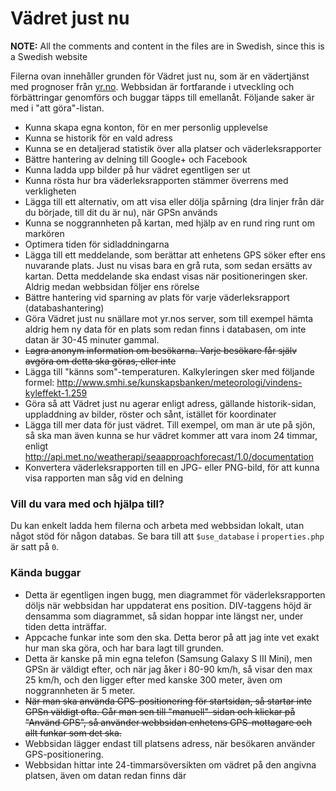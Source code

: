 # Vädret just nu

**NOTE:** All the comments and content in the files are in Swedish, since this is a Swedish website

Filerna ovan innehåller grunden för Vädret just nu, som är en vädertjänst med prognoser från [yr.no](http://yr.no/). Webbsidan är fortfarande i utveckling och förbättringar genomförs och buggar täpps till emellanåt. Följande saker är med i "att göra"-listan.

- Kunna skapa egna konton, för en mer personlig upplevelse
- Kunna se historik för en vald adress
- Kunna se en detaljerad statistik över alla platser och väderleksrapporter
- Bättre hantering av delning till Google+ och Facebook
- Kunna ladda upp bilder på hur vädret egentligen ser ut
- Kunna rösta hur bra väderleksrapporten stämmer överrens med verkligheten
- Lägga till ett alternativ, om att visa eller dölja spårning (dra linjer från där du började, till dit du är nu), när GPSn används
- Kunna se noggrannheten på kartan, med hjälp av en rund ring runt om markören
- Optimera tiden för sidladdningarna
- Lägga till ett meddelande, som berättar att enhetens GPS söker efter ens nuvarande plats. Just nu visas bara en grå ruta, som sedan ersätts av kartan. Detta meddelande ska endast visas när positioneringen sker. Aldrig medan webbsidan följer ens rörelse
- Bättre hantering vid sparning av plats för varje väderleksrapport (databashantering)
- Göra Vädret just nu snällare mot yr.nos server, som till exempel hämta aldrig hem ny data för en plats som redan finns i databasen, om inte datan är 30-45 minuter gammal.
- ~~Lagra anonym information om besökarna. Varje besökare får själv avgöra om detta ska göras, eller inte~~
- Lägga till "känns som"-temperaturen. Kalkyleringen sker med följande formel: http://www.smhi.se/kunskapsbanken/meteorologi/vindens-kyleffekt-1.259
- Göra så att Vädret just nu agerar enligt adress, gällande historik-sidan, uppladdning av bilder, röster och sånt, istället för koordinater
- Lägga till mer data för just vädret. Till exempel, om man är ute på sjön, så ska man även kunna se hur vädret kommer att vara inom 24 timmar, enligt http://api.met.no/weatherapi/seaapproachforecast/1.0/documentation
- Konvertera väderleksrapporten till en JPG- eller PNG-bild, för att kunna visa rapporten man såg vid en delning


### Vill du vara med och hjälpa till?
Du kan enkelt ladda hem filerna och arbeta med webbsidan lokalt, utan något stöd för någon databas. Se bara till att `$use_database` i `properties.php` är satt på `0`.

### Kända buggar
- Detta är egentligen ingen bugg, men diagrammet för väderleksrapporten döljs när webbsidan har uppdaterat ens position. DIV-taggens höjd är densamma som diagrammet, så sidan hoppar inte längst ner, under tiden detta inträffar.
- Appcache funkar inte som den ska. Detta beror på att jag inte vet exakt hur man ska göra, och har bara lagt till grunden.
- Detta är kanske på min egna telefon (Samsung Galaxy S III Mini), men GPSn är väldigt efter, och när jag åker i 80-90 km/h, så visar den max 25 km/h, och den ligger efter med kanske 300 meter, även om noggrannheten är 5 meter.
- ~~När man ska använda GPS-positionering för startsidan, så startar inte GPSn väldigt ofta. Går man sen till "manuell"-sidan och klickar på "Använd GPS", så använder webbsidan enhetens GPS-mottagare och allt funkar som det ska.~~
- Webbsidan lägger endast till platsens adress, när besökaren använder GPS-positionering.
- Webbsidan hittar inte 24-timmarsöversikten om vädret på den angivna platsen, även om datan redan finns där
